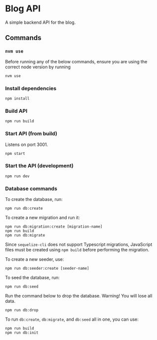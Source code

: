 # Blog API

A simple backend API for the blog.

## Commands

### `nvm use`

Before running any of the below commands, ensure you are using the correct node version by running

```
nvm use
```

### Install dependencies

```
npm install
```

### Build API

```
npm run build
```

### Start API (from build)

Listens on port 3001.

```
npm start
```

### Start the API (development)

```
npm run dev
```

### Database commands

To create the database, run:

```
npm run db:create
```

To create a new migration and run it:

```
npm run db:migration:create [migration-name]
npm run build
npm run db:migrate
```

Since `sequelize-cli` does not support Typescript migrations, JavaScript files must be created using `npm build` before performing the migration.

To create a new seeder, use:

```
npm run db:seeder:create [seeder-name]
```

To seed the database, run:

```
npm run db:seed
```

Run the command below to drop the database. Warning! You will lose all data.

```
npm run db:drop
```

To run `db:create`, `db:migrate`, and `db:seed` all in one, you can use:

```
npm run build
npm run db:init
```
